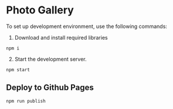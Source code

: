 # Photo Gallery

To set up development environment, use the following commands:

1. Download and install required libraries

```
npm i
```

2. Start the development server.

```
npm start
```

## Deploy to Github Pages

```
npm run publish
```
